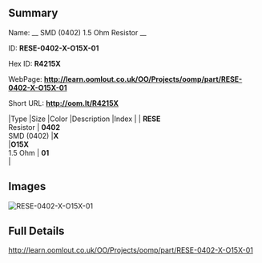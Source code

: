 

## Summary
 
Name: __ SMD (0402) 1.5 Ohm Resistor __

ID: __RESE-0402-X-O15X-01__

Hex ID: __R4215X__

WebPage: __http://learn.oomlout.co.uk/OO/Projects/oomp/part/RESE-0402-X-O15X-01__

Short URL: __http://oom.lt/R4215X__


|Type   |Size   |Color   |Description   |Index   |
| __RESE__ <br>Resistor  | __0402__<br>SMD (0402)   |__X__<br>    |__O15X__<br>1.5 Ohm    | __01__<br>  |


## Images
![RESE-0402-X-O15X-01](http://oomlout.com/oomp-gen/parts/RESE-0402-X-O15X-01/RESE-0402-X-O15X-01_420.jpg)

## Full Details

 http://learn.oomlout.co.uk/OO/Projects/oomp/part/RESE-0402-X-O15X-01

